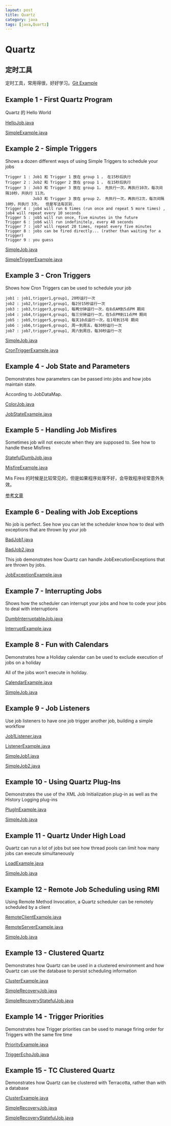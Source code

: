 ```yaml
---
layout: post
title: Quartz
category: java
tags: [java,Quartz]
---
```


# Quartz #

## 定时工具 ##

定时工具，常用得很，好好学习。[Git Example]( https://github.com/quartz-scheduler/quartz/tree/master/distribution/examples/src/main/java/org/quartz/examples)

## Example 1 - First Quartz Program  ##

Quartz 的 Hello World

[HelloJob.java](https://github.com/quartz-scheduler/quartz/blob/master/distribution/examples/src/main/java/org/quartz/examples/example1/HelloJob.java)

[SimpleExample.java](https://github.com/quartz-scheduler/quartz/blob/master/distribution/examples/src/main/java/org/quartz/examples/example1/SimpleExample.java)

## Example 2 - Simple Triggers ## 

Shows a dozen different ways of using Simple Triggers to schedule your jobs

    Trigger 1 : Job1 和 Trigger 1 放在 group 1 ， 在15秒后执行 
    Trigger 2 : Job2 和 Trigger 2 放在 group 1 ， 在15秒后执行 
    Trigger 3 : Job3 和 Trigger 3 放在 group 1， 先执行一次，再执行10次，每次间隔10秒，共执行 11次。
                Job3 和 Trigger 3 放在 group 2， 先执行一次，再执行2次，每次间隔10秒，共执行 3次。  但是写法有区别. 
    Trigger 4 : job4 will run 6 times (run once and repeat 5 more times) ,  job4 will repeat every 10 seconds
    Trigger 5 : job5 will run once, five minutes in the future
    Trigger 6 : job6 will run indefinitely, every 40 seconds
    Trigger 7 : job7 will repeat 20 times, repeat every five minutes
    Trigger 8 : jobs can be fired directly... (rather than waiting for a trigger)
    Trigger 9 : you guess

[SimpleJob.java](https://github.com/quartz-scheduler/quartz/blob/master/distribution/examples/src/main/java/org/quartz/examples/example2/SimpleJob.java)

[SimpleTriggerExample.java](https://github.com/quartz-scheduler/quartz/blob/master/distribution/examples/src/main/java/org/quartz/examples/example2/SimpleTriggerExample.java)

## Example 3 - Cron Triggers  ##

Shows how Cron Triggers can be used to schedule your job

    job1 : job1,trigger1,group1, 20秒运行一次
    job2 : job2,trigger2,group1, 每2分15秒运行一次
    job3 : job3,trigger3,group1, 每两分钟运行一次，在8点AM到5点PM 期间
    job4 : job4,trigger4,group1, 每三分钟运行一次，在5点PM到11点PM 期间
    job5 : job5,trigger5,group1, 每天10点运行一次，在1号到15号 期间
    job6 : job6,trigger6,group1, 周一到周五，每30秒运行一次
    job7 : job7,trigger7,group1, 周六到周日，每30秒运行一次

[SimpleJob.java](https://github.com/quartz-scheduler/quartz/blob/master/distribution/examples/src/main/java/org/quartz/examples/example3/SimpleJob.java)

[CronTriggerExample.java](https://github.com/quartz-scheduler/quartz/blob/master/distribution/examples/src/main/java/org/quartz/examples/example3/CronTriggerExample.java)

## Example 4 - Job State and Parameters ## 	

Demonstrates how parameters can be passed into jobs and how jobs maintain state.

According to JobDataMap.

[ColorJob.java](https://github.com/quartz-scheduler/quartz/tree/master/distribution/examples/src/main/java/org/quartz/examples/example4/ColorJob.java)

[JobStateExample.java](https://github.com/quartz-scheduler/quartz/tree/master/distribution/examples/src/main/java/org/quartz/examples/example4/JobStateExample.java)

## Example 5 - Handling Job Misfires ##	

Sometimes job will not execute when they are supposed to. See how to handle these Misfires

[StatefulDumbJob.java](https://github.com/quartz-scheduler/quartz/tree/master/distribution/examples/src/main/java/org/quartz/examples/example5/StatefulDumbJob.java)

[MisfireExample.java](https://github.com/quartz-scheduler/quartz/tree/master/distribution/examples/src/main/java/org/quartz/examples/example5/MisfireExample.java)

Mis Fires 的时候是比较常见的，但是如果程序处理不好，会导致程序经常意外失效。

[参考文章](https://www.jianshu.com/p/634d2a6fae7b)

## Example 6 - Dealing with Job Exceptions ##

No job is perfect. See how you can let the scheduler know how to deal with exceptions that are thrown by your job


[BadJob1.java](https://github.com/quartz-scheduler/quartz/blob/master/distribution/examples/src/main/java/org/quartz/examples/example6/BadJob1.java)

[BadJob2.java](https://github.com/quartz-scheduler/quartz/blob/master/distribution/examples/src/main/java/org/quartz/examples/example6/BadJob2.java)

This job demonstrates how Quartz can handle JobExecutionExceptions that are thrown by jobs.

[JobExceptionExample.java](https://github.com/quartz-scheduler/quartz/blob/master/distribution/examples/src/main/java/org/quartz/examples/example6/JobExceptionExample.java)

## Example 7 - Interrupting Jobs ##

Shows how the scheduler can interrupt your jobs and how to code your jobs to deal with interruptions

[DumbInterruptableJob.java](https://github.com/quartz-scheduler/quartz/blob/master/distribution/examples/src/main/java/org/quartz/examples/example7/DumbInterruptableJob.java)

[InterruptExample.java](https://github.com/quartz-scheduler/quartz/blob/master/distribution/examples/src/main/java/org/quartz/examples/example7/InterruptExample.java)

## Example 8 - Fun with Calendars ##

Demonstrates how a Holiday calendar can be used to exclude execution of jobs on a holiday

All of the jobs won't execute in holiday.

[CalendarExample.java](https://github.com/quartz-scheduler/quartz/blob/master/distribution/examples/src/main/java/org/quartz/examples/example8/CalendarExample.java)

[SimpleJob.java](https://github.com/quartz-scheduler/quartz/blob/master/distribution/examples/src/main/java/org/quartz/examples/example8/SimpleJob.java)

## Example 9 - Job Listeners ## 	

Use job listeners to have one job trigger another job, building a simple workflow

[Job1Listener.java](https://github.com/quartz-scheduler/quartz/blob/master/distribution/examples/src/main/java/org/quartz/examples/example9/Job1Listener.java)

[ListenerExample.java](https://github.com/quartz-scheduler/quartz/blob/master/distribution/examples/src/main/java/org/quartz/examples/example9/ListenerExample.java)

[SimpleJob1.java](https://github.com/quartz-scheduler/quartz/blob/master/distribution/examples/src/main/java/org/quartz/examples/example9/SimpleJob1.java)

[SimpleJob2.java](https://github.com/quartz-scheduler/quartz/blob/master/distribution/examples/src/main/java/org/quartz/examples/example9/SimpleJob2.java)

## Example 10 - Using Quartz Plug-Ins ## 	

Demonstrates the use of the XML Job Initialization plug-in as well as the History Logging plug-ins

[PlugInExample.java](https://github.com/quartz-scheduler/quartz/blob/master/distribution/examples/src/main/java/org/quartz/examples/example10/PlugInExample.java)

[SimpleJob.java](https://github.com/quartz-scheduler/quartz/blob/master/distribution/examples/src/main/java/org/quartz/examples/example10/SimpleJob.java)

## Example 11 - Quartz Under High Load	## 

Quartz can run a lot of jobs but see how thread pools can limit how many jobs can execute simultaneously

[LoadExample.java](https://github.com/quartz-scheduler/quartz/blob/master/distribution/examples/src/main/java/org/quartz/examples/example11/LoadExample.java)

[SimpleJob.java](https://github.com/quartz-scheduler/quartz/blob/master/distribution/examples/src/main/java/org/quartz/examples/example11/SimpleJob.java)

## Example 12 - Remote Job Scheduling using RMI	## 

Using Remote Method Invocation, a Quartz scheduler can be remotely scheduled by a client

[RemoteClientExample.java](https://github.com/quartz-scheduler/quartz/blob/master/distribution/examples/src/main/java/org/quartz/examples/example12/RemoteClientExample.java)

[RemoteServerExample.java](https://github.com/quartz-scheduler/quartz/blob/master/distribution/examples/src/main/java/org/quartz/examples/example12/RemoteServerExample.java)

[SimpleJob.java](https://github.com/quartz-scheduler/quartz/blob/master/distribution/examples/src/main/java/org/quartz/examples/example12/SimpleJob.java)

## Example 13 - Clustered Quartz ## 

Demonstrates how Quartz can be used in a clustered environment and how Quartz can use the database to persist scheduling information

[ClusterExample.java](https://github.com/quartz-scheduler/quartz/blob/master/distribution/examples/src/main/java/org/quartz/examples/example13/ClusterExample.java)

[SimpleRecoveryJob.java](https://github.com/quartz-scheduler/quartz/blob/master/distribution/examples/src/main/java/org/quartz/examples/example13/SimpleRecoveryJob.java)

[SimpleRecoveryStatefulJob.java](https://github.com/quartz-scheduler/quartz/blob/master/distribution/examples/src/main/java/org/quartz/examples/example13/SimpleRecoveryStatefulJob.java)

## Example 14 - Trigger Priorities	## 

Demonstrates how Trigger priorities can be used to manage firing order for Triggers with the same fire time

[PriorityExample.java](https://github.com/quartz-scheduler/quartz/blob/master/distribution/examples/src/main/java/org/quartz/examples/example14/PriorityExample.java)

[TriggerEchoJob.java](https://github.com/quartz-scheduler/quartz/blob/master/distribution/examples/src/main/java/org/quartz/examples/example14/TriggerEchoJob.java)

## Example 15 - TC Clustered Quartz	## 

Demonstrates how Quartz can be clustered with Terracotta, rather than with a database

[ClusterExample.java](https://github.com/quartz-scheduler/quartz/blob/master/distribution/examples/src/main/java/org/quartz/examples/example15/ClusterExample.java)

[SimpleRecoveryJob.java](https://github.com/quartz-scheduler/quartz/blob/master/distribution/examples/src/main/java/org/quartz/examples/example15/SimpleRecoveryJob.java)

[SimpleRecoveryStatefulJob.java](https://github.com/quartz-scheduler/quartz/blob/master/distribution/examples/src/main/java/org/quartz/examples/example15/SimpleRecoveryStatefulJob.java)